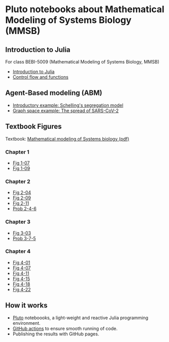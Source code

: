 # Pluto notebooks about Mathematical Modeling of Systems Biology (MMSB)

## Introduction to Julia

For class BEBI-5009 (Mathematical Modeling of Systems Biology, MMSB)

- [Introduction to Julia](intro-to-julia.html)
- [Control flow and functions](control-flow.html)


## Agent-Based modeling (ABM)

- [Introductory example: Schelling's segregation model](abm-00.html)
- [Graph space example: The spread of SARS-CoV-2](abm-01.html)

## Textbook Figures

Textbook: [Mathematical modeling of Systems biology (pdf)](https://www.math.uwaterloo.ca/~bingalls/MMSB/MMSB_w_solutions.pdf)

### Chapter 1

- [Fig 1-07](mmsb/fig-01-07.html)
- [Fig 1-09](mmsb/fig-01-09.html)

### Chapter 2

- [Fig 2-04](mmsb/fig-02-04.html)
- [Fig 2-09](mmsb/fig-02-09.html)
- [Fig 2-11](mmsb/fig-02-11.html)
- [Prob 2-4-6](mmsb/prob-02-04-06.html)

### Chapter 3

- [Fig 3-03](mmsb/fig-03-03.html)
- [Prob 3-7-5](mmsb/prob-03-07-05.html)

### Chapter 4

- [Fig 4-01](mmsb/fig-04-01.html)
- [Fig 4-07](mmsb/fig-04-07.html)
- [Fig 4-11](mmsb/fig-04-11.html)
- [Fig 4-15](mmsb/fig-04-15.html)
- [Fig 4-18](mmsb/fig-04-18.html)
- [Fig 4-22](mmsb/fig-04-22.html)

## How it works

- [Pluto](https://github.com/fonsp/Pluto.jl) noteboooks, a light-weight and reactive Julia programming environment.
- [GitHub actions](https://github.com/features/actions) to ensure smooth running of code.
- Publishing the results with GitHub pages.
